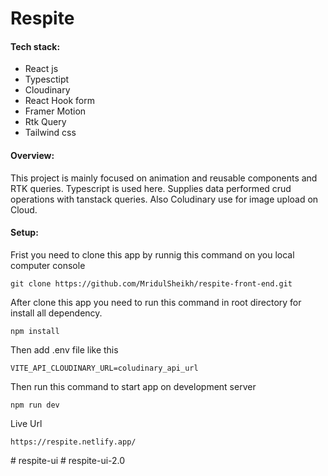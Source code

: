 # Respite

#### Tech stack:

- React js
- Typesctipt
- Cloudinary
- React Hook form
- Framer Motion
- Rtk Query
- Tailwind css

#### Overview:

This project is mainly focused on animation and reusable components and RTK queries. Typescript is used here. Supplies data performed crud operations with tanstack queries. Also Coludinary use for image upload on Cloud.

#### Setup:

Frist you need to clone this app by runnig this command on you local computer console

```
git clone https://github.com/MridulSheikh/respite-front-end.git
```

After clone this app you need to run this command in root directory for install all dependency.

```
npm install
```

Then add .env file like this

```
VITE_API_CLOUDINARY_URL=coludinary_api_url
```

Then run this command to start app on development server

```
npm run dev
```

Live Url

```
https://respite.netlify.app/
```
#   r e s p i t e - u i  
 #   r e s p i t e - u i - 2 . 0  
 